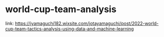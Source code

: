 # world-cup-team-analysis

link: https://jyamaguchi182.wixsite.com/jotayamaguchi/post/2022-world-cup-team-tactics-analysis-using-data-and-machine-learning
